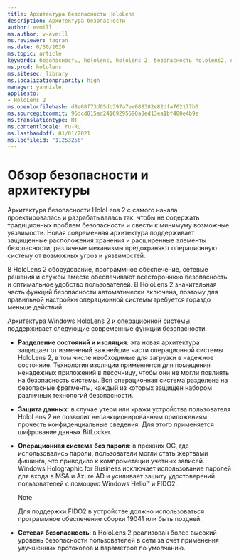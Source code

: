 ```yaml
---
title: Архитектура безопасности HoloLens
description: Архитектура безопасности
author: evmill
ms.author: v-evmill
ms.reviewer: tagran
ms.date: 6/30/2020
ms.topic: article
keywords: безопасность, hololens, hololens 2, безопасность hololens2, обзор безопасности, архитектура безопасности, архитектура, архитектура hololens 2
ms.prod: hololens
ms.sitesec: library
ms.localizationpriority: high
manager: yannisle
appliesto:
- HoloLens 2
ms.openlocfilehash: d8e68f73d05db397a7ee088382e82dfa762177b0
ms.sourcegitcommit: 96dcd015ad24169295690a8ed13ea1bf480e4b9e
ms.translationtype: HT
ms.contentlocale: ru-RU
ms.lasthandoff: 01/01/2021
ms.locfileid: "11253256"
---
```

# Обзор безопасности и архитектуры

Архитектура безопасности HoloLens 2 с самого начала проектировалась и разрабатывалась так, чтобы не содержать традиционных проблем безопасности и свести к минимуму возможные уязвимости. Новая современная архитектура поддерживает защищенные расположения хранения и расширенные элементы безопасности; различные механизмы предохраняют операционную систему от возможных угроз и уязвимостей.

В HoloLens 2 оборудование, программное обеспечение, сетевые решения и службы вместе обеспечивают всестороннюю безопасность и оптимальное удобство пользователей. В HoloLens 2 значительная часть функций безопасности автоматически включена, поэтому для правильной настройки операционной системы требуется гораздо меньше действий.

Архитектура Windows HoloLens 2 и операционной системы поддерживает следующие современные функции безопасности.

  * **Разделение состояний и изоляция**: эта новая архитектура защищает от изменений важнейшие части операционной системы HoloLens 2, в том числе необходимые для загрузки в надежное состояние. Технология изоляции применяется для помещения ненадежных приложений в песочницу, чтобы они не могли повлиять на безопасность системы. Вся операционная система разделена на безопасные фрагменты, каждый из которых защищен набором различных технологий безопасности.
  
  * **Защита данных**: в случае утери или кражи устройства пользователя HoloLens 2 не позволит несанкционированным приложениям прочесть конфиденциальные сведения. Для этого применяется шифрование данных BitLocker. 
  
  * **Операционная система без пароля**: в прежних ОС, где использовались пароли, пользователи могли стать жертвами фишинга, что приводило к компрометации учетных записей. Windows Holographic for Business исключает использование паролей для входа в MSA и Azure AD и усиливает защиту удостоверений пользователей с помощью Windows Hello™ и FIDO2. 
  
    > [!NOTE]
    > Для поддержки FIDO2 в устройстве должно использоваться программное обеспечение сборки 19041 или быть поздней. 

  * **Сетевая безопасность**: в HoloLens 2 реализован более высокий уровень безопасности пользователей в сети за счет применения улучшенных протоколов и параметров по умолчанию.
